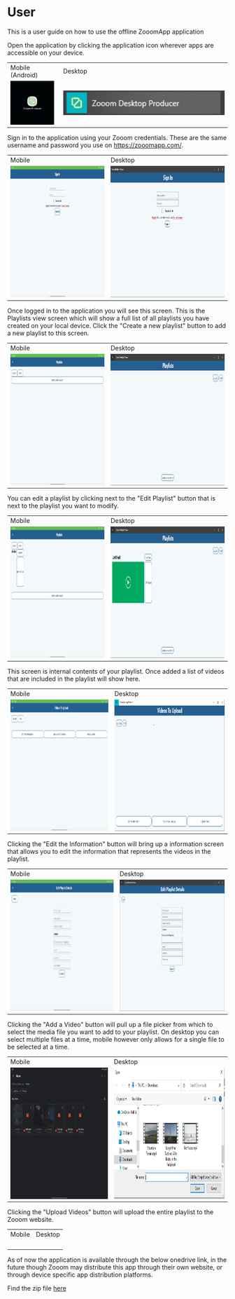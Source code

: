 # User 
This is a user guide on how to use the offline ZooomApp application

Open the application by clicking the application icon wherever apps are accessible on your device.
    <table>
      <tr>
         <td>Mobile (Android)</td>
         <td>Desktop</td>
      </tr>
      <tr>
         <td><img src="https://github.com/Line98Dev/offline-video-editing/blob/master/Auxiliary%20Files/Android-AppDrawer.jpg?raw=true" width="100"></td>
         <td><img src="https://github.com/Line98Dev/offline-video-editing/blob/master/Auxiliary%20Files/windows-start-menu-application.png" width="400"></td>
      </tr>
    </table>

Sign in to the application using your Zooom credentials. These are the same username and password you use on https://zooomapp.com/.
    <table>
      <tr>
         <td>Mobile</td>
         <td>Desktop</td>
      </tr>
      <tr>
         <td> <img src="https://github.com/Line98Dev/offline-video-editing/blob/master/Auxiliary%20Files/Android-Login.jpg" height="300"></td>
         <td><img src="https://github.com/Line98Dev/offline-video-editing/blob/master/Auxiliary%20Files/UWP-Login.png" height="300"></td>
      </tr>
    </table>
    
Once logged in to the application you will see this screen. This is the Playlists view screen which will show a full list of all playlists you have created on your local device. Click the "Create a new playlist" button to add a new playlist to this screen.
    <table>
      <tr>
         <td>Mobile</td>
         <td>Desktop</td>
      </tr>
      <tr>
         <td> <img src="https://github.com/Line98Dev/offline-video-editing/blob/master/Auxiliary%20Files/Android-EmptyPlaylistView.jpg" height="300"></td>
         <td><img src="https://github.com/Line98Dev/offline-video-editing/blob/master/Auxiliary%20Files/UWP-EmptyPlaylistView.png" height="300"></td>
      </tr>
    </table>
    
You can edit a playlist by clicking next to the "Edit Playlist" button that is next to the playlist you want to modify.
    <table>
      <tr>
         <td>Mobile</td>
         <td>Desktop</td>
      </tr>
      <tr>
         <td> <img src="https://github.com/Line98Dev/offline-video-editing/blob/master/Auxiliary%20Files/Android-NewPlaylistAdded.jpg" height="300"></td>
         <td><img src="https://github.com/Line98Dev/offline-video-editing/blob/master/Auxiliary%20Files/UWP-PlaylistCreated.png" height="300"></td>
      </tr>
    </table>
    
This screen is internal contents of your playlist. Once added a list of videos that are included in the playlist will show here.
    <table>
      <tr>
         <td>Mobile</td>
         <td>Desktop</td>
      </tr>
      <tr>
         <td> <img src="https://github.com/Line98Dev/offline-video-editing/blob/master/Auxiliary%20Files/Android-EmptyVideoView.jpg" height="300"></td>
         <td><img src="https://github.com/Line98Dev/offline-video-editing/blob/master/Auxiliary%20Files/UWP-EmptyVideoView.png" height="300"></td>
      </tr>
    </table>
    
Clicking the "Edit the Information" button will bring up a information screen that allows you to edit the information that represents the videos in the playlist.
    <table>
      <tr>
         <td>Mobile</td>
         <td>Desktop</td>
      </tr>
      <tr>
         <td> <img src="https://github.com/Line98Dev/offline-video-editing/blob/master/Auxiliary%20Files/Android-PlaylistDetails.jpg" height="300"></td>
         <td><img src="https://github.com/Line98Dev/offline-video-editing/blob/master/Auxiliary%20Files/UWP-PlaylistDetails.png" height="300"></td>
      </tr>
    </table>
    
Clicking the "Add a Video" button will pull up a file picker from which to select the media file you want to add to your playlist. On desktop you can select multiple files at a time, mobile however only allows for a single file to be selected at a time.
    <table>
      <tr>
         <td>Mobile</td>
         <td>Desktop</td>
      </tr>
      <tr>
         <td> <img src="https://github.com/Line98Dev/offline-video-editing/blob/master/Auxiliary%20Files/Android-FilePicker.jpg" height="300"></td>
         <td><img src="https://github.com/Line98Dev/offline-video-editing/blob/master/Auxiliary%20Files/UWP-FilePicker.png" height="300"></td>
      </tr>
    </table>
    
Clicking the "Upload Videos" button will upload the entire playlist to the Zooom website.
    <table>
      <tr>
         <td>Mobile</td>
         <td>Desktop</td>
      </tr>
      <tr>
         <td> <img src="" height="300"></td>
         <td><img src="" height="300"></td>
      </tr>
    </table>
    
   
As of now the application is available through the below onedrive link, in the future though Zooom may distribute this app through their own website, or through device specific app distribution platforms.

Find the zip file [here](https://ballstate-my.sharepoint.com/personal/htline_bsu_edu/_layouts/15/onedrive.aspx?id=%2Fpersonal%2Fhtline%5Fbsu%5Fedu%2FDocuments%2FClasses%2FSpring%202021%2FCS%20498%2FIteration%203&originalPath=aHR0cHM6Ly9iYWxsc3RhdGUtbXkuc2hhcmVwb2ludC5jb20vOmY6L2cvcGVyc29uYWwvaHRsaW5lX2JzdV9lZHUvRXRQUTk1VlN0QTlHbFpmMjBKNlJzdUFCUTgzb0t5b3A2Ukl5dTVPOF8xRFBaUT9ydGltZT1wOHpJdjF6SjJFZw)

